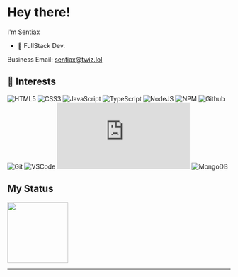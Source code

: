 # Hey there!

I'm Sentiax 

- :muscle:  FullStack Dev.

Business Email: <a href="mailto:sentiax@twiz.lol">sentiax@twiz.lol</a>  <br>

## :wrench: Interests

![HTML5](https://img.icons8.com/color/30/html-5.png) ![CSS3](https://img.icons8.com/color/30/css3.png) ![JavaScript](https://img.icons8.com/color/30/javascript.png) ![TypeScript](https://img.icons8.com/color/30/typescript.png) ![NodeJS](https://img.icons8.com/color/30/nodejs.png) ![NPM](https://img.icons8.com/color/30/npm.png) ![Github](https://img.icons8.com/material-outlined/30/github.png) ![Git](https://img.icons8.com/color/30/git.png) ![VSCode](https://img.icons8.com/color/30/visual-studio-code-2019.png) ![EJS](https://icon-icons.com/downloadimage.php?id=130626&root=2107/PNG/32/&file=file_type_ejs_icon_130626.png) ![MongoDB](https://github.com/Sentiax/Sentiax/assets/73078933/bd9faa5f-7ee1-4bbc-bda4-653468b6c46c)

  
## My Status
<a><!-- wi*quL3fcV --><img height="137px" src="https://github-readme-stats.vercel.app/api/top-langs/?username=Sentiax&hide=html&hide_title=true&hide_border=true&layout=compact&langs_count=6&exclude_repo=comp426,Redventures-Movie-Quotes&theme=radical" /></a>



----

<p align='center'>
</p>

    

